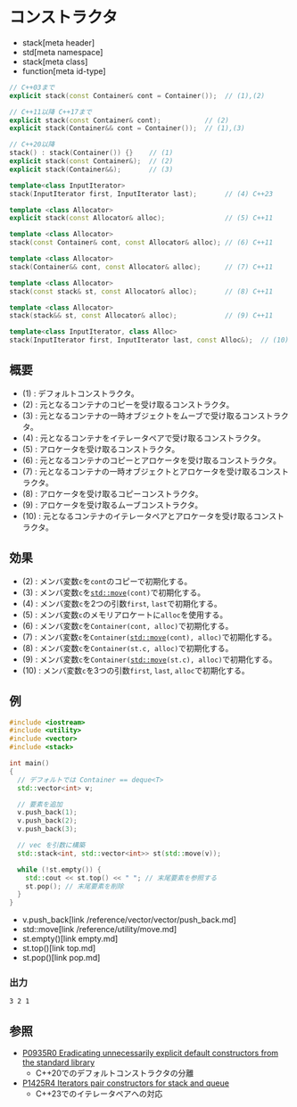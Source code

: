 # コンストラクタ
* stack[meta header]
* std[meta namespace]
* stack[meta class]
* function[meta id-type]

```cpp
// C++03まで
explicit stack(const Container& cont = Container());  // (1),(2)

// C++11以降 C++17まで
explicit stack(const Container& cont);           // (2)
explicit stack(Container&& cont = Container());  // (1),(3)

// C++20以降
stack() : stack(Container()) {}    // (1)
explicit stack(const Container&);  // (2)
explicit stack(Container&&);       // (3)

template<class InputIterator>
stack(InputIterator first, InputIterator last);       // (4) C++23

template <class Allocator>
explicit stack(const Allocator& alloc);               // (5) C++11

template <class Allocator>
stack(const Container& cont, const Allocator& alloc); // (6) C++11

template <class Allocator>
stack(Container&& cont, const Allocator& alloc);      // (7) C++11

template <class Allocator>
stack(const stack& st, const Allocator& alloc);       // (8) C++11

template <class Allocator>
stack(stack&& st, const Allocator& alloc);            // (9) C++11

template<class InputIterator, class Alloc>
stack(InputIterator first, InputIterator last, const Alloc&);  // (10) C++23
```

## 概要
- (1) : デフォルトコンストラクタ。
- (2) : 元となるコンテナのコピーを受け取るコンストラクタ。
- (3) : 元となるコンテナの一時オブジェクトをムーブで受け取るコンストラクタ。
- (4) : 元となるコンテナをイテレータペアで受け取るコンストラクタ。
- (5) : アロケータを受け取るコンストラクタ。
- (6) : 元となるコンテナのコピーとアロケータを受け取るコンストラクタ。
- (7) : 元となるコンテナの一時オブジェクトとアロケータを受け取るコンストラクタ。
- (8) : アロケータを受け取るコピーコンストラクタ。
- (9) : アロケータを受け取るムーブコンストラクタ。
- (10) : 元となるコンテナのイテレータペアとアロケータを受け取るコンストラクタ。


## 効果
- (2) : メンバ変数`c`を`cont`のコピーで初期化する。
- (3) : メンバ変数`c`を[`std::move`](/reference/utility/move.md)`(cont)`で初期化する。
- (4) : メンバ変数`c`を2つの引数`first`, `last`で初期化する。
- (5) : メンバ変数`c`のメモリアロケートに`alloc`を使用する。
- (6) : メンバ変数`c`を`Container(cont, alloc)`で初期化する。
- (7) : メンバ変数`c`を`Container(`[`std::move`](/reference/utility/move.md)`(cont), alloc)`で初期化する。
- (8) : メンバ変数`c`を`Container(st.c, alloc)`で初期化する。
- (9) : メンバ変数`c`を`Container(`[`std::move`](/reference/utility/move.md)`(st.c), alloc)`で初期化する。
- (10) : メンバ変数`c`を3つの引数`first`, `last`, `alloc`で初期化する。


## 例
```cpp example
#include <iostream>
#include <utility>
#include <vector>
#include <stack>

int main()
{
  // デフォルトでは Container == deque<T>
  std::vector<int> v;

  // 要素を追加
  v.push_back(1);
  v.push_back(2);
  v.push_back(3);

  // vec を引数に構築
  std::stack<int, std::vector<int>> st(std::move(v));

  while (!st.empty()) {
    std::cout << st.top() << " "; // 末尾要素を参照する
    st.pop(); // 末尾要素を削除
  }
}
```
* v.push_back[link /reference/vector/vector/push_back.md]
* std::move[link /reference/utility/move.md]
* st.empty()[link empty.md]
* st.top()[link top.md]
* st.pop()[link pop.md]

### 出力
```
3 2 1 
```

## 参照
- [P0935R0 Eradicating unnecessarily explicit default constructors from the standard library](http://www.open-std.org/jtc1/sc22/wg21/docs/papers/2018/p0935r0.html)
    - C++20でのデフォルトコンストラクタの分離
- [P1425R4 Iterators pair constructors for stack and queue](http://www.open-std.org/jtc1/sc22/wg21/docs/papers/2021/p1425r4.pdf)
    - C++23でのイテレータペアへの対応
